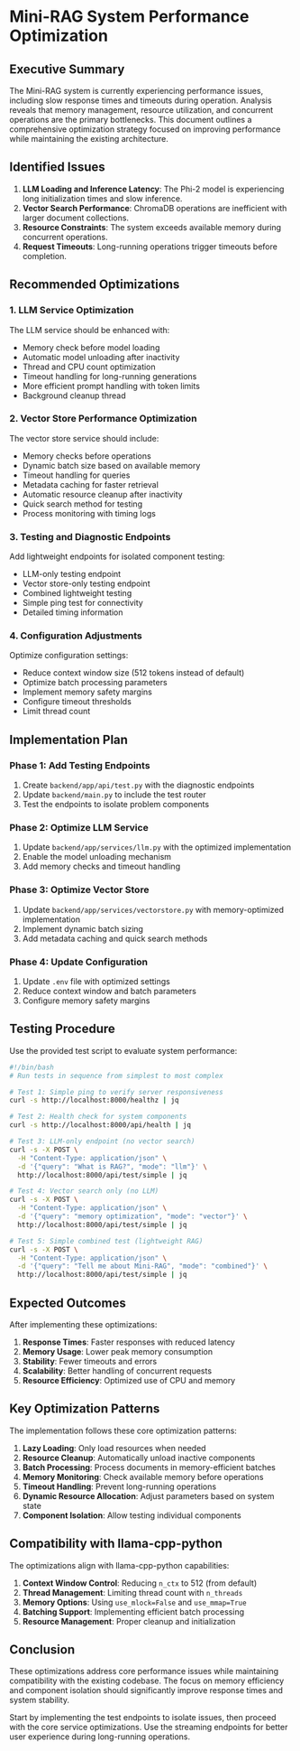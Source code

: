 # Mini-RAG System Performance Optimization

## Executive Summary

The Mini-RAG system is currently experiencing performance issues, including slow response times and timeouts during operation. Analysis reveals that memory management, resource utilization, and concurrent operations are the primary bottlenecks. This document outlines a comprehensive optimization strategy focused on improving performance while maintaining the existing architecture.

## Identified Issues

1. **LLM Loading and Inference Latency**: The Phi-2 model is experiencing long initialization times and slow inference.
2. **Vector Search Performance**: ChromaDB operations are inefficient with larger document collections.
3. **Resource Constraints**: The system exceeds available memory during concurrent operations.
4. **Request Timeouts**: Long-running operations trigger timeouts before completion.

## Recommended Optimizations

### 1. LLM Service Optimization

The LLM service should be enhanced with:

- Memory check before model loading
- Automatic model unloading after inactivity
- Thread and CPU count optimization
- Timeout handling for long-running generations
- More efficient prompt handling with token limits
- Background cleanup thread

### 2. Vector Store Performance Optimization

The vector store service should include:

- Memory checks before operations
- Dynamic batch size based on available memory
- Timeout handling for queries
- Metadata caching for faster retrieval
- Automatic resource cleanup after inactivity
- Quick search method for testing
- Process monitoring with timing logs

### 3. Testing and Diagnostic Endpoints

Add lightweight endpoints for isolated component testing:

- LLM-only testing endpoint
- Vector store-only testing endpoint
- Combined lightweight testing
- Simple ping test for connectivity
- Detailed timing information

### 4. Configuration Adjustments

Optimize configuration settings:

- Reduce context window size (512 tokens instead of default)
- Optimize batch processing parameters
- Implement memory safety margins
- Configure timeout thresholds
- Limit thread count

## Implementation Plan

### Phase 1: Add Testing Endpoints

1. Create `backend/app/api/test.py` with the diagnostic endpoints
2. Update `backend/main.py` to include the test router
3. Test the endpoints to isolate problem components

### Phase 2: Optimize LLM Service

1. Update `backend/app/services/llm.py` with the optimized implementation
2. Enable the model unloading mechanism
3. Add memory checks and timeout handling

### Phase 3: Optimize Vector Store

1. Update `backend/app/services/vectorstore.py` with memory-optimized implementation
2. Implement dynamic batch sizing
3. Add metadata caching and quick search methods

### Phase 4: Update Configuration

1. Update `.env` file with optimized settings
2. Reduce context window and batch parameters
3. Configure memory safety margins

## Testing Procedure

Use the provided test script to evaluate system performance:

```bash
#!/bin/bash
# Run tests in sequence from simplest to most complex

# Test 1: Simple ping to verify server responsiveness
curl -s http://localhost:8000/healthz | jq

# Test 2: Health check for system components
curl -s http://localhost:8000/api/health | jq

# Test 3: LLM-only endpoint (no vector search)
curl -s -X POST \
  -H "Content-Type: application/json" \
  -d '{"query": "What is RAG?", "mode": "llm"}' \
  http://localhost:8000/api/test/simple | jq

# Test 4: Vector search only (no LLM)
curl -s -X POST \
  -H "Content-Type: application/json" \
  -d '{"query": "memory optimization", "mode": "vector"}' \
  http://localhost:8000/api/test/simple | jq

# Test 5: Simple combined test (lightweight RAG)
curl -s -X POST \
  -H "Content-Type: application/json" \
  -d '{"query": "Tell me about Mini-RAG", "mode": "combined"}' \
  http://localhost:8000/api/test/simple | jq
```

## Expected Outcomes

After implementing these optimizations:

1. **Response Times**: Faster responses with reduced latency
2. **Memory Usage**: Lower peak memory consumption
3. **Stability**: Fewer timeouts and errors
4. **Scalability**: Better handling of concurrent requests
5. **Resource Efficiency**: Optimized use of CPU and memory

## Key Optimization Patterns

The implementation follows these core optimization patterns:

1. **Lazy Loading**: Only load resources when needed
2. **Resource Cleanup**: Automatically unload inactive components
3. **Batch Processing**: Process documents in memory-efficient batches
4. **Memory Monitoring**: Check available memory before operations
5. **Timeout Handling**: Prevent long-running operations
6. **Dynamic Resource Allocation**: Adjust parameters based on system state
7. **Component Isolation**: Allow testing individual components

## Compatibility with llama-cpp-python

The optimizations align with llama-cpp-python capabilities:

1. **Context Window Control**: Reducing `n_ctx` to 512 (from default)
2. **Thread Management**: Limiting thread count with `n_threads`
3. **Memory Options**: Using `use_mlock=False` and `use_mmap=True`
4. **Batching Support**: Implementing efficient batch processing
5. **Resource Management**: Proper cleanup and initialization

## Conclusion

These optimizations address core performance issues while maintaining compatibility with the existing codebase. The focus on memory efficiency and component isolation should significantly improve response times and system stability.

Start by implementing the test endpoints to isolate issues, then proceed with the core service optimizations. Use the streaming endpoints for better user experience during long-running operations.
